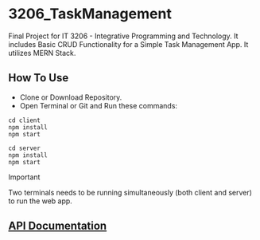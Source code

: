 ﻿# 3206_TaskManagement

Final Project for IT 3206 - Integrative Programming and Technology. It includes Basic CRUD Functionality for a Simple Task Management App. It utilizes MERN Stack.

## How To Use
- Clone or Download Repository.
- Open Terminal or Git and Run these commands:
```
cd client
npm install
npm start
```
```
cd server
npm install
npm start
```

> [!IMPORTANT]
> Two terminals needs to be running simultaneously (both client and server) to run the web app.

## [API Documentation](https://documenter.getpostman.com/view/34801551/2sA3JQ3yqS)
